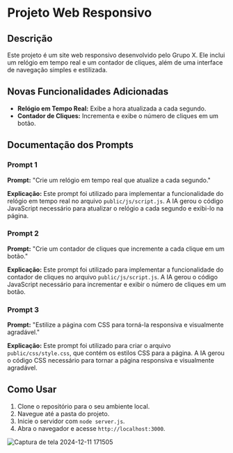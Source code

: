 # Projeto Web Responsivo 

## Descrição
Este projeto é um site web responsivo desenvolvido pelo Grupo X. Ele inclui um relógio em tempo real e um contador de cliques, além de uma interface de navegação simples e estilizada.

## Novas Funcionalidades Adicionadas
- **Relógio em Tempo Real:** Exibe a hora atualizada a cada segundo.
- **Contador de Cliques:** Incrementa e exibe o número de cliques em um botão.

## Documentação dos Prompts
### Prompt 1
**Prompt:** "Crie um relógio em tempo real que atualize a cada segundo."

**Explicação:** Este prompt foi utilizado para implementar a funcionalidade do relógio em tempo real no arquivo `public/js/script.js`. A IA gerou o código JavaScript necessário para atualizar o relógio a cada segundo e exibi-lo na página.

### Prompt 2
**Prompt:** "Crie um contador de cliques que incremente a cada clique em um botão."

**Explicação:** Este prompt foi utilizado para implementar a funcionalidade do contador de cliques no arquivo `public/js/script.js`. A IA gerou o código JavaScript necessário para incrementar e exibir o número de cliques em um botão.

### Prompt 3
**Prompt:** "Estilize a página com CSS para torná-la responsiva e visualmente agradável."

**Explicação:** Este prompt foi utilizado para criar o arquivo `public/css/style.css`, que contém os estilos CSS para a página. A IA gerou o código CSS necessário para tornar a página responsiva e visualmente agradável.

## Como Usar
1. Clone o repositório para o seu ambiente local.
2. Navegue até a pasta do projeto.
3. Inicie o servidor com `node server.js`.
4. Abra o navegador e acesse `http://localhost:3000`.


![Captura de tela 2024-12-11 171505](https://github.com/user-attachments/assets/0839240f-c285-4cd4-8629-d9f21b6cd796)

